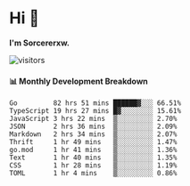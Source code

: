 # Hi 👋

**I'm Sorcererxw.**
 
![visitors](https://visitor-badge.glitch.me/badge?page_id=sorcererxw.sorcererx)

#### 📊 Monthly Development Breakdown

<!--START_SECTION:waka-->
```text
Go         82 hrs 51 mins ██████▓░░░ 66.51%
TypeScript 19 hrs 27 mins █▓░░░░░░░░ 15.61%
JavaScript 3 hrs 22 mins  ▒░░░░░░░░░ 2.70%
JSON       2 hrs 36 mins  ▒░░░░░░░░░ 2.09%
Markdown   2 hrs 34 mins  ▒░░░░░░░░░ 2.07%
Thrift     1 hr 49 mins   ▒░░░░░░░░░ 1.47%
go.mod     1 hr 41 mins   ▒░░░░░░░░░ 1.36%
Text       1 hr 40 mins   ▒░░░░░░░░░ 1.35%
CSS        1 hr 28 mins   ▒░░░░░░░░░ 1.19%
TOML       1 hr 4 mins    ▒░░░░░░░░░ 0.86%
```
<!--END_SECTION:waka-->
